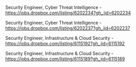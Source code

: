Security Engineer, Cyber Threat Intelligence - https://jobs.dropbox.com/listing/6202234?gh_jid=6202234

Security Engineer, Cyber Threat Intelligence - https://jobs.dropbox.com/listing/6202237?gh_jid=6202237

Security Engineer, Infrastructure & Cloud Security - https://jobs.dropbox.com/listing/6115192?gh_jid=6115192

Security Engineer, Infrastructure & Cloud Security - https://jobs.dropbox.com/listing/6115189?gh_jid=6115189

